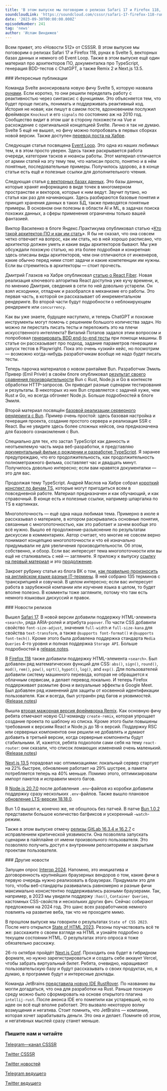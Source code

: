 ```yaml
---
title: 'В этом выпуске мы поговорим о релизах Safari 17 и Firefox 118, рунах в Svelte 5, векторных базах данных и немного об Event Loop. Также в этом выпуске ещё один материал про архитекторов ПО, документалка про TypeScript, генерация BDD-тестов с ChatGPT, а также Remix 2 и Next.js 13.5.'
soundcloudLink: 'https://soundcloud.com/csssr/safari-17-firefox-118-runy-svelte-5-arkhitektory-bdd-testy-s-chatgpt-remix-2-nextjs-135'
date: '2023-09-30T00:00:00.000Z'
episodeNumber: 241
tag: 'news'
author: 'Ислам Виндижев'
---
```


Всем привет, это «Новости 512» от CSSSR. В этом выпуске мы поговорим о релизах Safari 17 и Firefox 118, рунах в Svelte 5, векторных базах данных и немного об Event Loop. Также в этом выпуске ещё один материал про архитекторов ПО, документалка про TypeScript, генерация BDD-тестов с ChatGPT, а также Remix 2 и Next.js 13.5.

<ParagraphWithImage imageName="laptopNews" >
  ### Интересные публикации

Команда Svelte анонсировала новую фичу Svelte 5, которую назвала [рунами](https://svelte.dev/blog/runes). Если коротко, то они решили переделать работу с реактивностью через синтаксис с функциями. Это объясняется тем, что будет проще писать, понимать и поддерживать реактивный код. История не новая; как пишут в самом посте, вдохновением послужил фреймворк `Knockout` и его `signals` по состоянию аж на 2010 год. Сообщество видит в этом шаг в сторону похожести на Vue и расхождение с оригинальной концепцией Svelte. Лично я так не думаю. Svelte 5 ещё не вышел, но фичу можно попробовать в первых сборках новой версии. Также доступен [перевод поста на Хабре](https://habr.com/ru/articles/763256/).
</ParagraphWithImage>

Следующая статья посвящена [Event Loop](https://habr.com/ru/articles/762618/). Это одна из наших любимых тем, я в этом просто уверен. Здесь также раскрывается работа очереди, категории тасков и нюансы работы. Этот материал отличается от армии статей на эту тему тем, что написан просто, понятно и в нём понятные, последовательные примеры. Получилось здорово, а в конце статьи есть ещё и полезные ссылки для дополнительного чтения.

Следующая статья [о векторных базах данных](https://dev.to/pavanbelagatti/wtf-is-a-vector-database-a-beginners-guide-16p). Это базы данных, которые хранят информацию в виде точек в многомерном пространстве и векторов, которые к ним ведут. Звучит путано, но статья как раз для начинающих. Здесь разбираются базовые понятия и принцип хранения данных в таких БД, также приводятся понятные примеры. В основном они полезны в области AI и ML, в задачах поиска похожих данных, а сферы применения ограничены только вашей фантазией.

Виктор Василенко в блоге Яндекс.Практикума опубликовал статью «[Кто такой архитектор ПО и как им стать](https://habr.com/ru/companies/yandex_praktikum/articles/762610/)». Я бы не сказал, что она совсем четко отвечает на вопрос, как им стать, но в ней хорошо расписано, что архитектор должен уметь и какие виды архитекторов бывают. Мы уже обсуждали похожую статью, но эта более подробная и конкретная: здесь описаны виды архитекторов, чем они отличаются от инженеров, какие обычно перед ними стоят задачи и какие компетенции им нужны. Если вы стремитесь в архитекторы — стоит прочесть.

Дмитрий Глазков на Хабре опубликовал [статью о React Fiber](https://habr.com/ru/articles/763534/). Новая реализация ключевого алгоритма React доступна уже кучу времени, и, по мнению Дмитрия, сведения в сети по ней довольно устарели. Он взял исходники, отладчик и разобрался в механизме его работы. Это первая часть, в которой он рассказывает об инкрементальном рендеринге. Во второй части будут подробности о неблокирующем рендеринге или `concurrency`.

Как вы уже знаете, будущее наступило, и теперь ChatGPT и похожие инструменты могут помочь с решением большого количества задач. Но можно ли перестать писать тесты и переложить это на плечи искусственного интеллекта? Виталий Потапов задался этим вопросом и попробовал [генерировать BDD end-to-end тесты](https://habr.com/ru/articles/758980/) при помощи машины. В статье он рассказывает про подход, задание параметров генерации и запуск тестов в Playwright. Пока это очень «узкий» кейс, но посмотрим — возможно когда-нибудь разработчикам вообще не надо будет писать тесты.

Теперь парочка материалов о новом рантайме Bun. Разработчик Эмиль Привер (Emil Privér) в своём блоге опубликовал [результат своего сравнения производительности](https://priver.dev/blog/benchmark/go-vs-rust-vs-bun-vs-node-http-benchmark/) Bun c Rust, Node.js и Go в контексте обработки HTTP-запросов. Он приводит разные сценарии тестирования и результаты. В некоторых из них Bun справляется с задачей хуже, чем Rust и Go, но всегда обгоняет Node.js. Больше подробностей в блоге Эмиля.

Второй материал посвящён [базовой реализации серверного рендеринга с Bun](https://habr.com/ru/articles/761756/). Пример очень простой: здесь базовая настройка и генерация проекта, создание простого сервера и реализация SSR с React. Вы не увидите здесь более сложных кейсов, она предназначена для базового ознакомления с Bun.

Специально для тех, кто застал TypeScript как данность и неотъемлемую часть мира веб-разработки, я представляю [документальный фильм о рождении и разработке TypeScript](https://www.youtube.com/watch?v=U6s2pdxebSo). Я заранее предупреждаю, что его продолжительность, как продолжительность полнометражного фильма, составляет час и двадцать минут. Получилось довольно интересно; если вам нравятся документалки — это для вас.

Продолжая тему TypeScript. Андрей Маслов на Хабре собрал [короткий конспект по фичам TS](https://habr.com/ru/articles/762902/), которые могут пригодиться всем в повседневной работе. Материал предназначен и как обучающий, и как справочный. В конце есть и полезные ссылки, например шпаргалка по TS в картинках.

Многопоточность — ещё одна наша любимая тема. Примерно в июле я рассказывал о материале, в котором раскрывались основные понятия, связанные с многопоточностью, как это работает и зачем вообще это всё нужно. Вышло её продолжение-разъяснение по результатам дискуссии в комментариях. Автор считает, что многие не совсем верно понимают концепцию многопоточности и что её изначально придумывали не для увеличения производительности. Об этом, собственно, и обзор. Если вас интересует тема многопоточности или вы ещё не сталкивались с ней — загляните. Я приложу к выпуску [ссылку на первый материал](https://habr.com/ru/articles/748684/) и это [продолжение](https://habr.com/ru/articles/761424/).

Закроет рубрику статья из блога ВК о том, [как правильно произносить на английском языке разные IT-термины](https://habr.com/ru/companies/vk/articles/761856/). В ней собрано 135 терминов с транскрипцией и озвучкой. В целом интересно; если вас интересует работа в зарубежной компании или изучение языка в целом, то будет вполне полезно. В комменты тоже загляните, потому что там есть немного языковых дискуссий и правок.

<ParagraphWithImage imageName="manWithLaptop">
  ### Новости релизов

Вышел [Safari 17](https://webkit.org/blog/14445/webkit-features-in-safari-17-0/). В новой версии добавили поддержку HTML-элемента `<search>`, ряда ARIA-ролей и атрибута `popover`. По части CSS добавили свойство `font-size-adjust`, значения `full-width` и `full-size-kana` для свойства `text-transform`, а также `@supports font-format()` и `@supports font-tech()`. Кроме этого была добавлена поддержка стандарта `Media Queries` 4-го уровня и полная поддержка `Storage API`. Больше подробностей в [release notes](https://developer.apple.com/documentation/safari-release-notes/safari-17-release-notes).
</ParagraphWithImage>

В [Firefox 118](https://www.mozilla.org/en-US/firefox/118.0/releasenotes/) также добавили поддержку HTML-элемента `<search>`. Был добавлен ряд математических функций для CSS: `abs()`, `sign()`, `round()`, `mod()`, `rem()`, `pow()`, `sqrt()`, `hypot()`, `log()`, and `exp()`. Для пользователей добавили систему машинного перевода, которая не обращается к облачным сервисам, а делает перевод локально. И теперь Firefox поддерживает размытие фона и визуальные эффекты в Google Meet. Был добавлен ряд изменений для защиты от косвенной идентификации пользователя. Как и всегда, был устранён ряд багов и уязвимостей. ([Release notes](https://developer.mozilla.org/en-US/docs/Mozilla/Firefox/Releases/118))

Вышла [вторая мажорная версия фреймворка Remix](https://remix.run/blog/remix-v2). Как основную фичу ребята отмечают новую CLI-команду `create-remix`, которая упрощает создание проекта по шаблону из списка. Кроме этого были повышены требования к версиям React и Node.js до 18-х версий. Поддержку RSC или серверных компонентов они решили не добавлять и думают добавить в третьей версии, когда серверные компоненты будут стабильными. И, кажется, ребята подкололи сами себя на тему `react-router`: они сказали, что список ломающих изменений очень маленький. ([Release notes](https://github.com/remix-run/remix/releases/tag/remix%402.0.0))

[Next.js 13.5](https://nextjs.org/blog/next-13-5) порадовал нас оптимизациями: локальный сервер стартует на 22% быстрее, обновление работает на 29% шустрее, а памяти потребляется теперь на 40% меньше. Помимо этого, оптимизировали импорт пакетов и исправили много багов.

В [Node.js 20.7.0](https://nodejs.org/en/blog/release/v20.7.0) после добавления `.env`-файлов из коробки добавили поддержку сразу нескольких `.env`-файлов. Также вышло плановое [обновление LTS-версии 18.18.0](https://nodejs.org/en/blog/release/v18.18.0).

Bun 1.0 вышел и, конечно же, не обошлось без патчей. В патче [Bun 1.0.2](https://bun.sh/blog/bun-v1.0.2) представили большое количество багфиксов и ускоренный `–watch`-режим.

Также в этом выпуске отмечу [релизы GitLab 16.3.4 и 16.2.7](https://about.gitlab.com/releases/2023/09/18/security-release-gitlab-16-3-4-released/) с исправлением критической уязвимости. Она позволяла запускать сценарии в пайплайне от имени произвольного пользователя. Это позволяло получить доступ к внутренним репозиториям и закрытым проектам пользователя.

<ParagraphWithImage imageName="laptopNews" >
    ### Другие новости

Запущен опрос [Interop 2024](https://web.dev/interop-2024-proposals/). Напомню, это инициатива и договоренность крупнейших браузерных вендоров о том, какие фичи в первую очередь нужно реализовать в браузерах. Придумали это для того, чтобы веб-стандарты развивались равномерно и разные фичи максимально консистентно поддерживались разными браузерами. Так, например, в 2023 мы увидели поддержу `:has()`, `Container Queries`, кастомных CSS-свойств и нескольких других фич. Сейчас собирают предложения на 2024 год. Это шанс всех разработчиков немного повлиять на развитие веба, так что не проходите мимо.
</ParagraphWithImage>

В прошлом выпуске мы говорили о результатах `State of CSS 2023`. После него открылся [State of HTML 2023](https://stateofhtml.com/ru-RU/). Резоны поучаствовать всё те же: расскажите о своем взгляде на HTML и узнайте подробно о текущем состоянии HTML. О результатах этого опроса я тоже обязательно расскажу.

26-го октября пройдёт [Next.js Conf](https://nextjs.org/conf). Проходить она будет в гибридном формате, но нужно зарегистрироваться и создать себе аккаунт Vercel, чтобы забрать виртуальный билет. Ребята, очевидно, наращивают пользовательскую базу и будут рассказывать о своих продуктах, но, я думаю, в программе будут и интересные доклады.

Команда JetBrains [представила новую IDE RustRover](https://blog.jetbrains.com/rust/2023/09/13/introducing-rustrover-a-standalone-rust-ide-by-jetbrains/). По названию вы могли догадаться, что она для разработки на Rust. Раньше похожую среду можно было сформировать на основе открытого плагина `intellij-rust`. После анонса IDE его пометили как устаревший, но по идее он всё ещё вполне работает. Это вызвало некоторую волну возмущения и негатива. Стоит помнить, что JetBrains — компания, которая хочет зарабатывать деньги. Это она и делает. Помните об этом, и негативных мыслей сразу станет меньше.

  ### Пишите нам и читайте
  [Telegram—канал CSSSR](https://t.me/csssr)

  [Twitter CSSSR](https://twitter.com/csssr_dev)

  [Twitter новостей](https://twitter.com/csssr_news)

  [Telegram ведущего](https://t.me/Vindizh)

  [Twitter ведущего](https://twitter.com/Vindizh)
